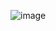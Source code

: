 



![image](https://github.com/Shinichi0713/stock_estimator/assets/61480734/dc1a3746-674d-4879-a275-830425acdd4f)

